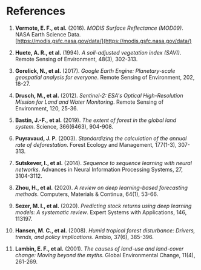 # References

1. **Vermote, E. F., et al.** (2016). *MODIS Surface Reflectance (MOD09)*. NASA Earth Science Data.  
   [https://modis.gsfc.nasa.gov/data/](https://modis.gsfc.nasa.gov/data/)

2. **Huete, A. R., et al.** (1994). *A soil-adjusted vegetation index (SAVI)*. Remote Sensing of Environment, 48(3), 302-313.

3. **Gorelick, N., et al.** (2017). *Google Earth Engine: Planetary-scale geospatial analysis for everyone*. Remote Sensing of Environment, 202, 18-27.

4. **Drusch, M., et al.** (2012). *Sentinel-2: ESA's Optical High-Resolution Mission for Land and Water Monitoring*. Remote Sensing of Environment, 120, 25-36.

5. **Bastin, J.-F., et al.** (2019). *The extent of forest in the global land system*. Science, 366(6463), 904-908.

6. **Puyravaud, J. P.** (2003). *Standardizing the calculation of the annual rate of deforestation*. Forest Ecology and Management, 177(1-3), 307-313.

7. **Sutskever, I., et al.** (2014). *Sequence to sequence learning with neural networks*. Advances in Neural Information Processing Systems, 27, 3104-3112.

8. **Zhou, H., et al.** (2020). *A review on deep learning-based forecasting methods*. Computers, Materials & Continua, 64(1), 53-66.

9. **Sezer, M. I., et al.** (2020). *Predicting stock returns using deep learning models: A systematic review*. Expert Systems with Applications, 146, 113197.

10. **Hansen, M. C., et al.** (2008). *Humid tropical forest disturbance: Drivers, trends, and policy implications*. Ambio, 37(6), 385-396.

11. **Lambin, E. F., et al.** (2001). *The causes of land-use and land-cover change: Moving beyond the myths*. Global Environmental Change, 11(4), 261-269.
